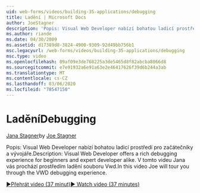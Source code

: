 ```yaml
---
uid: web-forms/videos/building-35-applications/debugging
title: Ladění | Microsoft Docs
author: JoeStagner
description: 'Popis: Visual Web Developer nabízí bohatou ladicí prostředí pro začátečníky a vývojáře. V tomto videu Jana vás provede VW...'
ms.author: riande
ms.date: 04/30/2009
ms.assetid: d17389d8-3824-4900-9309-92d49bb756b1
msc.legacyurl: /web-forms/videos/building-35-applications/debugging
msc.type: video
ms.openlocfilehash: 09af09e3de768225a3de5465d8f82abcba8066d8
ms.sourcegitcommit: e7e91932a6e91a63e2e46417626f39d6b244a3ab
ms.translationtype: MT
ms.contentlocale: cs-CZ
ms.lasthandoff: 03/06/2020
ms.locfileid: "78547150"
---
```

# <a name="debugging"></a><span data-ttu-id="b013f-104">Ladění</span><span class="sxs-lookup"><span data-stu-id="b013f-104">Debugging</span></span>

<span data-ttu-id="b013f-105">[Jana Stagner](https://github.com/JoeStagner)</span><span class="sxs-lookup"><span data-stu-id="b013f-105">by [Joe Stagner](https://github.com/JoeStagner)</span></span>

<span data-ttu-id="b013f-106">Popis: Visual Web Developer nabízí bohatou ladicí prostředí pro začátečníky a vývojáře.</span><span class="sxs-lookup"><span data-stu-id="b013f-106">Description: Visual Web Developer offers a rich debugging experience for beginners and expert developer alike.</span></span> <span data-ttu-id="b013f-107">V tomto videu Jana vás prochází prostředím ladění souboru Vwd.</span><span class="sxs-lookup"><span data-stu-id="b013f-107">In this video Joe will tour you through the VWD debugging experience.</span></span>

[<span data-ttu-id="b013f-108">&#9654;Přehrát video (37 minut)</span><span class="sxs-lookup"><span data-stu-id="b013f-108">&#9654; Watch video (37 minutes)</span></span>](https://channel9.msdn.com/Blogs/ASP-NET-Site-Videos/debugging)
